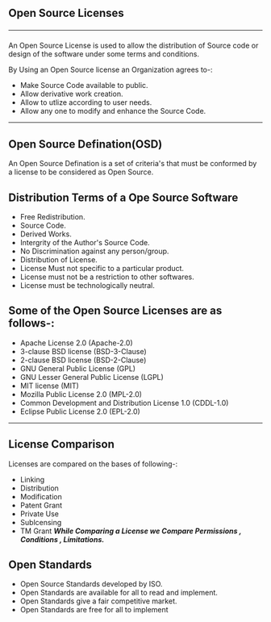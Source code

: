 ## Open Source Licenses<hr>
An Open Source License is used to allow the distribution of Source code or design of the software under some terms and conditions.<br>

By Using an Open Source license an Organization agrees to-:
- Make Source Code available to public.
- Allow derivative work creation.
- Allow to utlize according to user needs.
- Allow any one to modify and enhance the Source Code.
<hr>

## Open Source Defination(OSD)
An Open Source Defination is a set of criteria's that must be conformed by a license to be considered as Open Source. 


## Distribution Terms of a Ope Source Software


- Free Redistribution.
- Source Code.
- Derived Works.
- Intergrity of the Author's Source Code.
- No Discrimination against any person/group.
- Distribution of License.
- License Must not specific to a particular product.
- License must not be a restriction to other softwares.
- License must be technologically neutral.

## Some of the Open Source Licenses are as follows-:
- Apache License 2.0 (Apache-2.0)
- 3-clause BSD license (BSD-3-Clause)
- 2-clause BSD license (BSD-2-Clause)
- GNU General Public License (GPL)
- GNU Lesser General Public License (LGPL)
- MIT license (MIT)
- Mozilla Public License 2.0 (MPL-2.0)
- Common Development and Distribution License 1.0 (CDDL-1.0)
- Eclipse Public License 2.0 (EPL-2.0)
<hr>

## License Comparison
Licenses are compared on the bases of following-:
- Linking
- Distribution
- Modification
- Patent Grant
- Private Use
- Sublcensing
- TM Grant
***While Comparing a License we Compare Permissions , Conditions , Limitations.***

## Open Standards

- Open Source Standards developed by ISO.
- Open Standards are available for all to read and implement.
- Open Standards give a fair competitive market.
- Open Standards are free for all to implement




